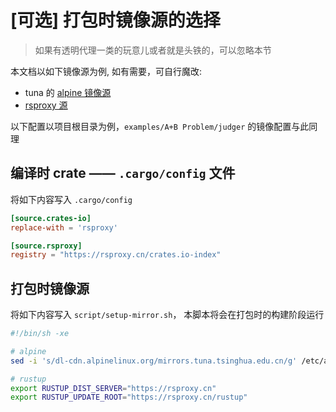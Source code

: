 # \[可选\] 打包时镜像源的选择

> 如果有透明代理一类的玩意儿或者就是头铁的，可以忽略本节

本文档以如下镜像源为例, 如有需要，可自行魔改:
* tuna 的 [alpine 镜像源](https://mirrors.tuna.tsinghua.edu.cn/help/alpine/)
* [rsproxy 源](https://rsproxy.cn/)

以下配置以项目根目录为例，`examples/A+B Problem/judger` 的镜像配置与此同理

## 编译时 crate —— `.cargo/config` 文件

将如下内容写入 `.cargo/config`

```toml
[source.crates-io]
replace-with = 'rsproxy'

[source.rsproxy]
registry = "https://rsproxy.cn/crates.io-index"
```

## 打包时镜像源

将如下内容写入 `script/setup-mirror.sh`， 本脚本将会在打包时的构建阶段运行

```bash
#!/bin/sh -xe

# alpine
sed -i 's/dl-cdn.alpinelinux.org/mirrors.tuna.tsinghua.edu.cn/g' /etc/apk/repositories || echo 'not alpine'

# rustup
export RUSTUP_DIST_SERVER="https://rsproxy.cn"
export RUSTUP_UPDATE_ROOT="https://rsproxy.cn/rustup"
```
